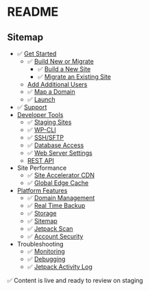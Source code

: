 # README

## Sitemap

- ✅ [Get Started](https://wpdeveloperstaging.wordpress.com/wp-admin/post.php?post=48&action=edit)
  - ✅ [Build New or Migrate](https://wpdeveloperstaging.wordpress.com/docs/get-started/build-migrate/)
      - ✅ [Build a New Site](https://wpdeveloperstaging.wordpress.com/docs/get-started/build-migrate/build-new/)
      - ✅ [Migrate an Existing Site](https://wpdeveloperstaging.wordpress.com/docs/get-started/build-migrate/migrate-existing/)
  - [Add Additional Users](get-started/add-users.md)
  - ✅ [Map a Domain](https://wpdeveloperstaging.wordpress.com/docs/get-started/map-domain/)
  - ✅ [Launch](https://wpdeveloperstaging.wordpress.com/docs/get-started/launch/)
- ✅ [Support](https://wpdeveloperstaging.wordpress.com/docs/support/)
- [Developer Tools](developer-tools/)
  - ✅ [Staging Sites](https://wpdeveloperstaging.wordpress.com/docs/developer-tools/staging-sites/)
  - ✅ [WP-CLI](https://wpdeveloperstaging.wordpress.com/docs/developer-tools/wp-cli/)
  - ✅ [SSH/SFTP](https://wpdeveloperstaging.wordpress.com/docs/developer-tools/ssh-sftp/)
  - ✅ [Database Access](https://wpdeveloperstaging.wordpress.com/docs/developer-tools/database-access/)
  - ✅ [Web Server Settings](https://wpdeveloperstaging.wordpress.com/docs/developer-tools/web-server-settings/)
  - [REST API](https://developer.wordpress.com/docs/api/)
- Site Performance
  - ✅ [Site Accelerator CDN](https://wpdeveloperstaging.wordpress.com/docs/site-performance/site-accelerator-cdn/)
  - ✅ [Global Edge Cache](https://wpdeveloperstaging.wordpress.com/docs/site-performance/global-edge-cache/)
- [Platform Features](platform-features/)
  - ✅ [Domain Management](https://wpdeveloperstaging.wordpress.com/docs/platform-features/domain-management/)
  - ✅ [Real Time Backup](https://wordpress.com/support/restore/)
  - ✅ [Storage](https://wpdeveloperstaging.wordpress.com/docs/platform-features/storage/)
  - ✅ [Sitemap](https://wpdeveloperstaging.wordpress.com/docs/platform-features/sitemaps/)
  - ✅ [Jetpack Scan](https://wpdeveloperstaging.wordpress.com/docs/platform-features/jetpack-scan/)
  - ✅ [Account Security](https://wpdeveloperstaging.wordpress.com/docs/platform-features/account-security/)
- Troubleshooting
  - ✅ [Monitoring](https://wpdeveloperstaging.wordpress.com/docs/troubleshooting/monitoring/)
  - ✅ [Debugging](https://wpdeveloperstaging.wordpress.com/docs/troubleshooting/debugging/)
  - ✅ [Jetpack Activity Log](https://wpdeveloperstaging.wordpress.com/docs/troubleshooting/jetpack-activity-log/)


✅ Content is live and ready to review on staging
